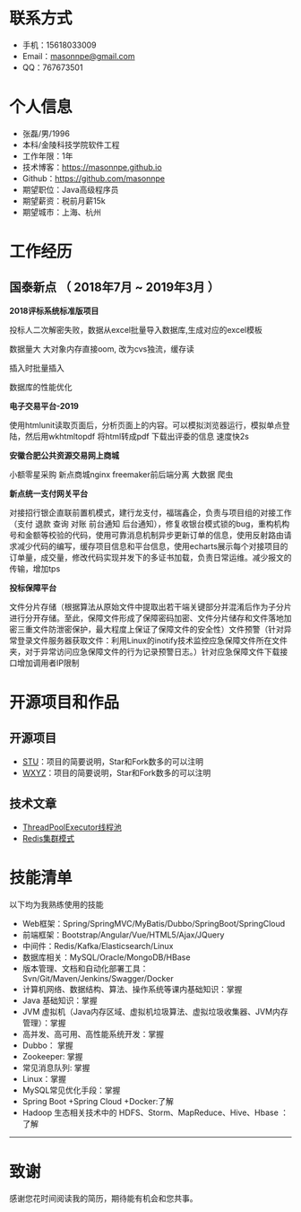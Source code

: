 # 联系方式

- 手机：15618033009
- Email：masonnpe@gmail.com
- QQ：767673501

# 个人信息

- 张磊/男/1996
- 本科/金陵科技学院软件工程
- 工作年限：1年
- 技术博客：https://masonnpe.github.io
- Github：https://github.com/masonnpe
- 期望职位：Java高级程序员
- 期望薪资：税前月薪15k
- 期望城市：上海、杭州

# 工作经历

## 国泰新点 （ 2018年7月 ~ 2019年3月 ）

**2018评标系统标准版项目**

投标人二次解密失败，数据从excel批量导入数据库,生成对应的excel模板

数据量大 大对象内存直接oom, 改为cvs独流，缓存读

插入时批量插入

数据库的性能优化

**电子交易平台-2019**

使用htmlunit读取页面后，分析页面上的内容。可以模拟浏览器运行，模拟单点登陆，然后用wkhtmltopdf 将html转成pdf 下载出评委的信息 速度快2s

**安徽合肥公共资源交易网上商城**

小额零星采购 新点商城nginx freemaker前后端分离 大数据 爬虫

**新点统一支付网关平台**

对接招行银企直联前置机模式，建行龙支付，福瑞鑫企，负责与项目组的对接工作（支付 退款 查询 对账 前台通知 后台通知），修复收银台模式锁的bug，重构机构号和金额等校验的代码，使用可靠消息机制异步更新订单的信息，使用反射路由请求减少代码的编写，缓存项目信息和平台信息，使用echarts展示每个对接项目的订单量，成交量，修改代码实现并发下的多证书加载，负责日常运维。减少报文的传输，增加tps

**投标保障平台**

文件分片存储（根据算法从原始文件中提取出若干端关键部分并混淆后作为子分片进行分开存储。至此，保障文件形成了保障密码加密、文件分片储存和文件落地加密三重文件防泄密保护，最大程度上保证了保障文件的安全性）文件预警（针对异常登录文件服务器获取文件：利用Linux的inotify技术监控应急保障文件所在文件夹，对于异常访问应急保障文件的行为记录预警日志。）针对应急保障文件下载接口增加调用者IP限制

# 开源项目和作品

## 开源项目

- [STU](http://github.com/yourname/projectname)：项目的简要说明，Star和Fork数多的可以注明
- [WXYZ](http://github.com/yourname/projectname)：项目的简要说明，Star和Fork数多的可以注明

## 技术文章

- [ThreadPoolExecutor线程池](https://masonnpe.github.io/2018/09/04/%E5%B9%B6%E5%8F%91%E7%BC%96%E7%A8%8B/ThreadPoolExecutor/)
- [Redis集群模式](https://masonnpe.github.io/2018/09/17/%E7%BC%93%E5%AD%98/Redis%E9%9B%86%E7%BE%A4%E6%A8%A1%E5%BC%8F/)

# 技能清单

以下均为我熟练使用的技能

- Web框架：Spring/SpringMVC/MyBatis/Dubbo/SpringBoot/SpringCloud
- 前端框架：Bootstrap/Angular/Vue/HTML5/Ajax/JQuery
- 中间件：Redis/Kafka/Elasticsearch/Linux
- 数据库相关：MySQL/Oracle/MongoDB/HBase
- 版本管理、文档和自动化部署工具：Svn/Git/Maven/Jenkins/Swagger/Docker
- 计算机网络、数据结构、算法、操作系统等课内基础知识：掌握
- Java 基础知识：掌握
- JVM 虚拟机（Java内存区域、虚拟机垃圾算法、虚拟垃圾收集器、JVM内存管理）：掌握
- 高并发、高可用、高性能系统开发：掌握
- Dubbo： 掌握
- Zookeeper: 掌握
- 常见消息队列: 掌握
- Linux：掌握
- MySQL常见优化手段：掌握 
- Spring Boot +Spring Cloud +Docker:了解
- Hadoop 生态相关技术中的 HDFS、Storm、MapReduce、Hive、Hbase ：了解

------

# 致谢

感谢您花时间阅读我的简历，期待能有机会和您共事。

